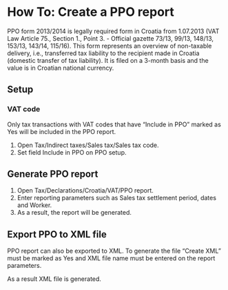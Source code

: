 # How To: Create a PPO report

PPO form 2013/2014 is legally required form in Croatia from 1.07.2013 (VAT Law Article 75., Section 1., Point 3. - Official gazette 73/13, 99/13, 148/13, 153/13, 143/14, 115/16). This form represents an overview of non-taxable delivery, i.e., transferred tax liability to the recipient made in Croatia (domestic transfer of tax liability). It is filed on a 3-month basis and the value is in Croatian national currency. 

## Setup

### VAT code 

Only tax transactions with VAT codes that have “Include in PPO” marked as Yes will be included in the PPO report.  

1. Open Tax/Indirect taxes/Sales tax/Sales tax code.
2. Set field Include in PPO on PPO setup.
 
## Generate PPO report 

1. Open Tax/Declarations/Croatia/VAT/PPO report.
2. Enter reporting parameters such as Sales tax settlement period, dates and Worker. 
3. As a result, the report will be generated.  

## Export PPO to XML file  

PPO report can also be exported to XML. To generate the file “Create XML” must be marked as Yes and XML file name must be entered on the report parameters. 

As a result XML file is generated.  

 
